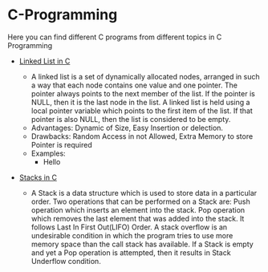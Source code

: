 # C-Programming

Here you can find different C programs from different topics in C Programming

- [Linked List in C](Linked_List_in_C/)
  - A linked list is a set of dynamically allocated nodes, arranged in such a way that each node contains one value and one pointer. The pointer always points to the next member of the list. If the pointer is NULL, then it is the last node in the list.
A linked list is held using a local pointer variable which points to the first item of the list. If that pointer is also NULL, then the list is considered to be empty.
  - Advantages: Dynamic of Size, Easy Insertion or delection.
  - Drawbacks: Random Access in not Allowed, Extra Memory to store Pointer is required
  - Examples: 
    - Hello

- [Stacks in C](Stacks_in_C/)
  - A Stack is a data structure which is used to store data in a particular order. Two operations that can be performed on a Stack are: Push operation which inserts an element into the stack. Pop operation which removes the last element that was added into the stack. It follows Last In First Out(LIFO) Order. A stack overflow is an undesirable condition in which the program tries to use more memory space than the call stack has available. If a Stack is empty and yet a Pop operation is attempted, then it results in Stack Underflow condition.
 
